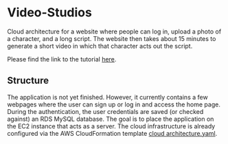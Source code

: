 # Video-Studios
Cloud architecture for a website where people can log in, upload a photo of a character, and a long script. The website then takes about 15 minutes to generate a short video in which that character acts out the script.

Please find the link to the tutorial <a href="https://medium.com/@vladyslavpetrenko/create-cloud-infrastructure-for-a-web-app-using-aws-cloudformation-bc320bddbfe3">here</a>.

## Structure

The application is not yet finished. However, it currently contains a few webpages where the user can sign up or log in and access the home page. During the authentication, the user credentials are saved (or checked against) an RDS MySQL database. The goal is to place the application on the EC2 instance that acts as a server. The cloud infrastructure is already configured via the AWS CloudFormation template [cloud architecture.yaml](cloud%20architecture.yaml).
